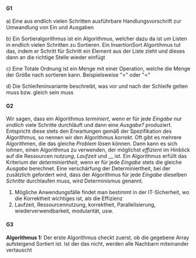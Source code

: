 #### G1
a) Eine aus endlich vielen Schritten ausführbare Handlungsvorschrift zur Umwandlung von Ein und Ausgaben

b) Ein Sortieralgorithmus ist ein Algorithmus, welcher dazu da ist um Listen in endlich vielen Schritten zu Sortieren. Ein InsertionSort Algortihmus tut das, indem er Schritt für Schritt ein Element aus der Liste zieht und dieses dann an die richtige Stelle wieder einfügt

c) Eine Totale Ordnung ist ein Menge mit einer Operation, welche die Menge der Größe nach sortieren kann. Beispielsweise ">" oder "<"

d) Die Schleifeninvariante beschreibt, was vor und nach der Schleife gelten muss bzw. gleich sein muss

#### G2
Wir sagen, dass ein Algorithmus _terminiert_, wenn er für jede _Eingabe_ nur _endlich_ viele Schritte durchläuft und dann eine _Ausgabe?_ produziert. Entspricht diese stets den Erwartungen gemäß der Spezifikation des Algorithmus, so nennen wir den Algorithmus _korrekt_. Oft gibt es mehrere Algorithmen, die das gleiche _Problem_ lösen können. Dann kann es sich lohnen, einen Algorithmus zu verwenden, der möglichst _effizient_ im Hinblick auf die Ressourcen _nutzung_, _Laufzeit_ und __ ist. Ein Algorithmus  erfüllt das Kriterium der _determiniertheit_, wenn er für jede _Eingabe_ stets die gleiche _Ausgabe_ berechnet. Eine verschärfung der Determiniertheit, bei der zusätzlich gefordert wird, dass der Algorithmus für jede _Eingabe_ dieselben _Schritte_ durchlaufen muss, wird Determinismus genannt.

1) Mögliche Anwendungsfälle findet man bestimmt in der IT-Sicherheit, wo die Korrektheit wichtiges ist, als die Effizienz
2) Laufzeit, Ressourcennutzung, korrektheit, Parallelisierung, wiederverwendbarkeit, modularität, usw.

#### G3
**Algorithmus 1:** Der erste Algorithmus checkt zuerst, ob die gegebene Array aufsteigend Sortiert ist. Ist der das nicht, werden alle Nachbarn miteinander vertauscht